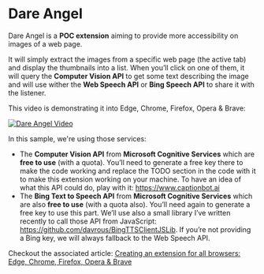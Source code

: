 # Dare Angel
Dare Angel is a **POC extension** aiming to provide more accessibility on images of a web page.

It will simply extract the images from a specific web page (the active tab) and display the thumbnails into a list. When you’ll click on one of them, it will query the **Computer Vision API** to get some text describing the image and will use wither the **Web Speech API** or **Bing Speech API** to share it with the listener. 

This video is demonstrating it into Edge, Chrome, Firefox, Opera & Brave:

[![Dare Angel Video](https://david.blob.core.windows.net/videos/dareangelvideothumb.jpg)](https://www.youtube.com/watch?v=gQ6_CZlIKyo "Dare Angel Video")

In this sample, we're using those services:
- The **Computer Vision API** from **Microsoft Cognitive Services** which are **free to use** (with a quota). You’ll need to generate a free key there to make the code working and replace the TODO section in the code with it to make this extension working on your machine. To have an idea of what this API could do, play with it: https://www.captionbot.ai 
- The **Bing Text to Speech API** from **Microsoft Cognitive Services** which are also **free to use** (with a quota also). You’ll need again to generate a free key to use this part. We’ll use also a small library I’ve written recently to call those API from JavaScript: https://github.com/davrous/BingTTSClientJSLib. If you’re not providing a Bing key, we will always fallback to the Web Speech API.

Checkout the associated article: [Creating an extension for all browsers: Edge, Chrome, Firefox, Opera & Brave](https://www.davrous.com/2016/12/07/creating-an-extension-for-all-browsers-edge-chrome-firefox-opera-brave/ "Creating an extension for all browsers: Edge, Chrome, Firefox, Opera & Brave")
